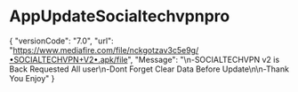 # AppUpdateSocialtechvpnpro
{ "versionCode": "7.0", "url": "https://www.mediafire.com/file/nckgotzav3c5e9g/•SOCIALTECHVPN+V2•.apk/file", "Message": "\n-SOCIALTECHVPN v2 is Back Requested All user\n-Dont Forget Clear Data Before Update\n\n-Thank You Enjoy" }
